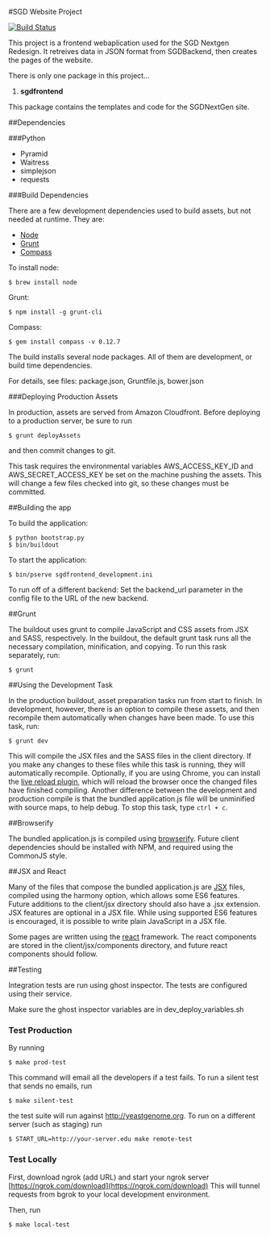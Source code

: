 #SGD Website Project

[![Build Status](https://travis-ci.org/yeastgenome/SGDFrontend.svg?branch=development)](https://travis-ci.org/yeastgenome/SGDFrontend)

This project is a frontend webaplication used for the SGD Nextgen Redesign. It retreives data in JSON format from
SGDBackend, then creates the pages of the website.

There is only one package in this project...

1. **sgdfrontend**

 This package contains the templates and code for the SGDNextGen site.
 
##Dependencies

###Python

* Pyramid
* Waitress
* simplejson
* requests


###Build Dependencies

There are a few development dependencies used to build assets, but not needed at runtime.  They are:

* [Node](http://nodejs.org/)
* [Grunt](http://gruntjs.com/)
* [Compass](http://compass-style.org/)

To install node:

    $ brew install node

Grunt:

    $ npm install -g grunt-cli

Compass:

    $ gem install compass -v 0.12.7

The build installs several node packages.  All of them are development, or build time dependencies.

For details, see files: package.json, Gruntfile.js, bower.json

###Deploying Production Assets

In production, assets are served from Amazon Cloudfront.  Before deploying to a production server, be sure to run 

    $ grunt deployAssets

and then commit changes to git.

This task requires the environmental variables AWS_ACCESS_KEY_ID and AWS_SECRET_ACCESS_KEY be set on the machine pushing the assets.  This will change a few files checked into git, so these changes must be committed.

##Building the app

To build the application:

    $ python bootstrap.py
    $ bin/buildout
    
To start the application:

    $ bin/pserve sgdfrontend_development.ini

To run off of a different backend:
Set the backend_url parameter in the config file to the URL of the new backend.

##Grunt

The buildout uses grunt to compile JavaScript and CSS assets from JSX and SASS, respectively.  In the buildout, the default grunt task runs all the necessary compilation, minification, and copying.  To run this rask separately, run:

    $ grunt

##Using the Development Task

In the production buildout, asset preparation tasks run from start to finish.  In development, however, there is an option to compile these assets, and then recompile them automatically when changes have been made.  To use this task, run:

    $ grunt dev

This will compile the JSX files and the SASS files in the client directory.  If you make any changes to these files while this task is running, they will automatically recompile.  Optionally, if you are using Chrome, you can install the [live reload plugin](https://chrome.google.com/webstore/detail/livereload/jnihajbhpnppcggbcgedagnkighmdlei?hl=en), which will reload the browser once the changed files have finished compiling.  Another difference between the development and production compile is that the bundled application.js file will be unminified with source maps, to help debug.  To stop this task, type `ctrl + c`.

##Browserify

The bundled application.js is compiled using [browserify](http://browserify.org/).  Future client dependencies should be installed with NPM, and required using the CommonJS style.

##JSX and React

Many of the files that compose the bundled application.js are [JSX](http://jsx.github.io/) files, compiled using the harmony option, which allows some ES6 features.  Future additions to the client/jsx directory should also have a .jsx extension.  JSX features are optional in a JSX file.  While using supported ES6 features is encouraged, it is possible to write plain JavaScript in a JSX file.

Some pages are written using the [react](http://facebook.github.io/react/) framework.  The react components are stored in the client/jsx/components directory, and future react components should follow.

##Testing

Integration tests are run using ghost inspector.  The tests are configured using their service.

Make sure the ghost inspector variables are in dev_deploy_variables.sh

### Test Production

By running

    $ make prod-test

This command will email all the developers if a test fails.  To run a silent test that sends no emails, run

    $ make silent-test

the test suite will run against http://yeastgenome.org.  To run on a different server (such as staging) run

    $ START_URL=http://your-server.edu make remote-test

### Test Locally

First, download ngrok (add URL) and start your ngrok server [https://ngrok.com/download](https://ngrok.com/download) This will tunnel requests from bgrok to your local development environment.

Then, run

    $ make local-test
